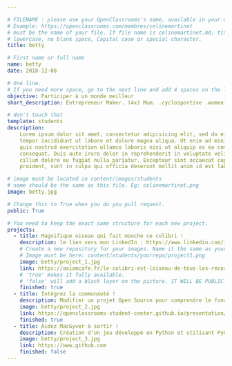 ```yaml
---

# FILENAME : please use your OpenClassrooms's name, available in your url.
# Example: https://openclassrooms.com/membres/celinemartinet
# must be the name of your file. If file name is celinemartinet.md, title is celinemartinet.
# lowercase, no blank space, Capital case or special character.
title: betty

# First name or full name
name: betty
date: 2018-12-08

# One line.
# If you need more space, go to the next line and add 4 spaces on the left, as in 'description'.
objective: Participer à un monde meilleur
short_description: Entrepreneur Maker. (4x) Mum. .cyclosportive .womenintech 🚴‍♀️👩‍💻🇫🇷

# don't touch that
template: students
description:
    Lorem ipsum dolor sit amet, consectetur adipisicing elit, sed do eiusmod
    tempor incididunt ut labore et dolore magna aliqua. Ut enim ad minim veniam,
    quis nostrud exercitation ullamco laboris nisi ut aliquip ex ea commodo
    consequat. Duis aute irure dolor in reprehenderit in voluptate velit esse
    cillum dolore eu fugiat nulla pariatur. Excepteur sint occaecat cupidatat non
    proident, sunt in culpa qui officia deserunt mollit anim id est laborum.

# image must be located in content/images/students
# name should be the same as this file. Eg: celinemartinet.png
image: betty.jpg

# Change this to True when you do you pull request.
public: True

# You need to keep the exact same structure for each new project.
projects:
  - title: Magnifique oiseau qui fait mouche ce colibri !
    description: le lien vers mon LinkedIn : https://www.linkedin.com/in/bettyourry/
    # Create a new repository for your images. Name it the same as your nickname and profile picture.
    # Image must be here: content/students/yourrepo/project1.png
    image: betty/project_1.jpg
    link: https://axiomcafe.fr/le-colibri-est-loiseau-de-tous-les-records
    # 'true' makes it fully available.
    # 'false' will add a black layer on the picture. IT WILL BE PUBLIC!
    finished: true
  - title: Intégrez la communauté !
    description: Modifier un projet Open Source pour comprendre le fonctionnement de Git, de Github et des pull requests. 
    image: betty/project_2.jpg
    link: https://openclassrooms-student-center.github.io/presentation/students/ratus.html
    finished: true
  - title: Aidez MacGyver à sortir !
    description: Création d’un jeu développé en Python et utilisant PyGame.
    image: betty/project_3.jpg
    link: https://www.github.com
    finished: false
---
```

